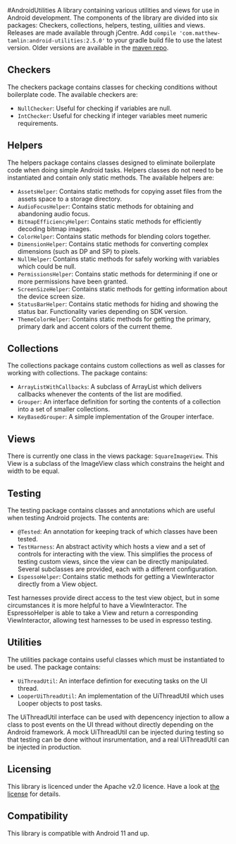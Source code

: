 #AndroidUtilities
A library containing various utilities and views for use in Android development. The components of the library are divided into six packages: Checkers, collections, helpers, testing, uilities and views. Releases are made available through jCentre. Add `compile 'com.matthew-tamlin:android-utilities:2.5.0'` to your gradle build file to use the latest version. Older versions are available in the [maven repo](https://bintray.com/matthewtamlin/maven/AndroidUtilities/view).

## Checkers
The checkers package contains classes for checking conditions without boilerplate code. The available checkers are:
- `NullChecker`: Useful for checking if variables are null.
- `IntChecker`: Useful for checking if integer variables meet numeric requirements.

## Helpers
The helpers package contains classes designed to eliminate boilerplate code when doing simple Android tasks. Helpers classes do not need to be instantiated and contain only static methods. The available helpers are:
- `AssetsHelper`: Contains static methods for copying asset files from the assets space to a storage directory.
- `AudioFocusHelper`: Contains static methods for obtaining and abandoning audio focus.
- `BitmapEfficiencyHelper`: Contains static methods for efficiently decoding bitmap images.
- `ColorHelper`: Contains static methods for blending colors together.
- `DimensionHelper`: Contains static methods for converting complex dimensions (such as DP and SP) to pixels.
- `NullHelper`: Contains static methods for safely working with variables which could be null.
- `PermissionsHelper`: Contains static methods for determining if one or more permissions have been granted. 
- `ScreenSizeHelper`: Contains static methods for getting information about the device screen size.
- `StatusBarHelper`: Contains static methods for hiding and showing the status bar. Functionality varies depending on SDK version.
- `ThemeColorHelper`: Contains static methods for getting the primary, primary dark and accent colors of the current theme.

## Collections
The collections package contains custom collections as well as classes for working with collections. The package contains:
 - `ArrayListWithCallbacks`: A subclass of ArrayList which delivers callbacks whenever the contents of the list are modified.
 - `Grouper`: An interface definition for sorting the contents of a collection into a set of smaller collections.
 - `KeyBasedGrouper`: A simple implementation of the Grouper interface.
 
## Views
There is currently one class in the views package: `SquareImageView`. This View is a subclass of the ImageView class which constrains the height and width to be equal.

## Testing
The testing package contains classes and annotations which are useful when testing Android projects. The contents are:
- `@Tested`: An annotation for keeping track of which classes have been tested.
- `TestHarness`: An abstract activity which hosts a view and a set of controls for interacting with the view. This simplifies the process of testing custom views, since the view can be directly manipulated. Several subclasses are provided, each with a different configuration.
- `EspessoHelper`: Contains static methods for getting a ViewInteractor directly from a View object. 

Test harnesses provide direct access to the test view object, but in some circumstances it is more helpful to have a ViewInteractor. The EspressoHelper is able to take a View and return a corresponding ViewInteractor, allowing test harnesses to be used in espresso testing. 

## Utilities
The utilities package contains useful classes which must be instantiated to be used. The package contains:
- `UiThreadUtil`: An interface defintion for executing tasks on the UI thread. 
- `LooperUiThreadUtil`: An implementation of the UiThreadUtil which uses Looper objects to post tasks.

The UiThreadUtil interface can be used with depencency injection to allow a class to post events on the UI thread without directly depending on the Android framework. A mock UiThreadUtil can be injected during testing so that testing can be done without insrumentation, and a real UiThreadUtil can be injected in production.  

## Licensing
This library is licenced under the Apache v2.0 licence. Have a look at [the license](LICENSE) for details.

## Compatibility
This library is compatible with Android 11 and up.
